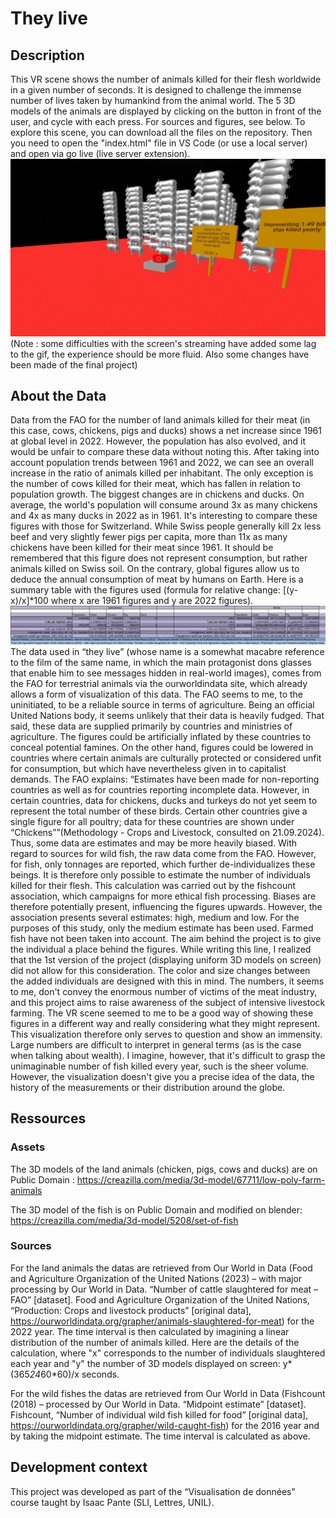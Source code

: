 # They live
## Description
This VR scene shows the number of animals killed for their flesh worldwide in a given number of seconds. It is designed to challenge the immense number of lives taken by humankind from the animal world. The 5 3D models of the animals are displayed by clicking on the button in front of the user, and cycle with each press. For sources and figures, see below.
To explore this scene, you can download all the files on the repository. Then you need to open the "index.html" file in VS Code (or use a local server) and open via go live (live server extension).
![alt-text](https://github.com/ColinLug/horror-scene/blob/main/gif_horror_scene.gif)
(Note : some difficulties with the screen's streaming have added some lag to the gif, the experience should be more fluid. Also some changes have been made of the final project)
## About the Data
Data from the FAO for the number of land animals killed for their meat (in this case, cows, chickens, pigs and ducks) shows a net increase since 1961 at global level in 2022. However, the population has also evolved, and it would be unfair to compare these data without noting this. After taking into account population trends between 1961 and 2022, we can see an overall increase in the ratio of animals killed per inhabitant. The only exception is the number of cows killed for their meat, which has fallen in relation to population growth. The biggest changes are in chickens and ducks. On average, the world's population will consume around 3x as many chickens and 4x as many ducks in 2022 as in 1961. It's interesting to compare these figures with those for Switzerland. While Swiss people generally kill 2x less beef and very slightly fewer pigs per capita, more than 11x as many chickens have been killed for their meat since 1961. It should be remembered that this figure does not represent consumption, but rather animals killed on Swiss soil. On the contrary, global figures allow us to deduce the annual consumption of meat by humans on Earth. Here is a summary table with the figures used (formula for relative change: [(y-x)/x]*100 where x are 1961 figures and y are 2022 figures).
![alt-text](https://github.com/ColinLug/horror-scene/blob/main/data_table_they_live.png)
The data used in “they live” (whose name is a somewhat macabre reference to the film of the same name, in which the main protagonist dons glasses that enable him to see messages hidden in real-world images), comes from the FAO for terrestrial animals via the ourworldindata site, which already allows a form of visualization of this data. The FAO seems to me, to the uninitiated, to be a reliable source in terms of agriculture. Being an official United Nations body, it seems unlikely that their data is heavily fudged. That said, these data are supplied primarily by countries and ministries of agriculture. The figures could be artificially inflated by these countries to conceal potential famines. On the other hand, figures could be lowered in countries where certain animals are culturally protected or considered unfit for consumption, but which have nevertheless given in to capitalist demands. The FAO explains: “Estimates have been made for non-reporting countries as well as for countries reporting incomplete data. However, in certain countries, data for chickens, ducks and turkeys do not yet seem to represent the total number of these birds. Certain other countries give a single figure for all poultry; data for these countries are shown under “Chickens””(Methodology - Crops and Livestock, consulted on 21.09.2024). Thus, some data are estimates and may be more heavily biased. With regard to sources for wild fish, the raw data come from the FAO. However, for fish, only tonnages are reported, which further de-individualizes these beings. It is therefore only possible to estimate the number of individuals killed for their flesh. This calculation was carried out by the fishcount association, which campaigns for more ethical fish processing. Biases are therefore potentially present, influencing the figures upwards. However, the association presents several estimates: high, medium and low. For the purposes of this study, only the medium estimate has been used. Farmed fish have not been taken into account.
The aim behind the project is to give the individual a place behind the figures. While writing this line, I realized that the 1st version of the project (displaying uniform 3D models on screen) did not allow for this consideration. The color and size changes between the added individuals are designed with this in mind. The numbers, it seems to me, don't convey the enormous number of victims of the meat industry, and this project aims to raise awareness of the subject of intensive livestock farming. The VR scene seemed to me to be a good way of showing these figures in a different way and really considering what they might represent. This visualization therefore only serves to question and show an immensity. Large numbers are difficult to interpret in general terms (as is the case when talking about wealth).  I imagine, however, that it's difficult to grasp the unimaginable number of fish killed every year, such is the sheer volume. However, the visualization doesn't give you a precise idea of the data, the history of the measurements or their distribution around the globe.
## Ressources
### Assets
The 3D models of the land animals (chicken, pigs, cows and ducks) are on Public Domain : https://creazilla.com/media/3d-model/67711/low-poly-farm-animals

The 3D model of the fish is on Public Domain and modified on blender: https://creazilla.com/media/3d-model/5208/set-of-fish

### Sources
For the land animals the datas are retrieved from Our World in Data (Food and Agriculture Organization of the United Nations (2023) – with major processing by Our World in Data. “Number of cattle slaughtered for meat – FAO” [dataset]. Food and Agriculture Organization of the United Nations, “Production: Crops and livestock products” [original data], https://ourworldindata.org/grapher/animals-slaughtered-for-meat) for the 2022 year. The time interval is then calculated by imagining a linear distribution of the number of animals killed. Here are the details of the calculation, where "x" corresponds to the number of individuals slaughtered each year and "y" the number of 3D models displayed on screen: y*(365*24*60*60)/x seconds.

For the wild fishes the datas are retrieved from Our World in Data (Fishcount (2018) – processed by Our World in Data. “Midpoint estimate” [dataset]. Fishcount, “Number of individual wild fish killed for food” [original data], https://ourworldindata.org/grapher/wild-caught-fish) for the 2016 year and by taking the midpoint estimate. The time interval is calculated as above.

## Development context
This project was developed as part of the “Visualisation de données” course taught by Isaac Pante (SLI, Lettres, UNIL).
